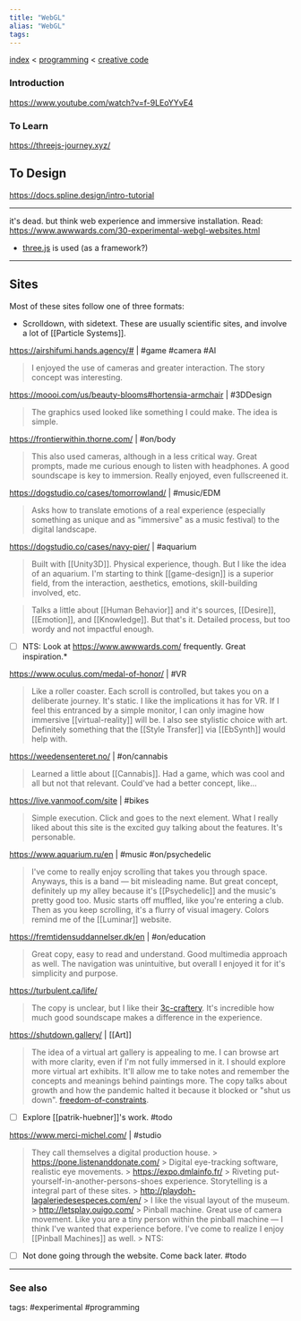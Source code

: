 ```yaml
---
title: "WebGL"
alias: "WebGL"
tags: 
---
```


[index](_index.md) < [programming](MOC_programming.md) < [creative code](creative-code.md)

### Introduction
https://www.youtube.com/watch?v=f-9LEoYYvE4

### To Learn 
https://threejs-journey.xyz/


## To Design 
https://docs.spline.design/intro-tutorial

---

it's dead. but think web experience and immersive installation.
Read: https://www.awwwards.com/30-experimental-webgl-websites.html
- [three.js](three.js) is used (as a framework?)
----
## Sites
Most of these sites follow one of three formats:
- Scrolldown, with sidetext. These are usually scientific sites, and involve a lot of [[Particle Systems]].

https://airshifumi.hands.agency/# | #game #camera #AI 
> I enjoyed the use of cameras and greater interaction. The story concept was interesting.

https://moooi.com/us/beauty-blooms#hortensia-armchair | #3DDesign
> The graphics used looked like something I could make. The idea is simple. 

https://frontierwithin.thorne.com/ | #on/body 
> This also used cameras, although in a less critical way. Great prompts, made me curious enough to listen with headphones. A good soundscape is key to immersion. Really enjoyed, even fullscreened it. 

https://dogstudio.co/cases/tomorrowland/ | #music/EDM
> Asks how to translate emotions of a real experience (especially something as unique and as "immersive" as a music festival) to the digital landscape. 

https://dogstudio.co/cases/navy-pier/ | #aquarium
> Built with [[Unity3D]]. Physical experience, though. But I like the idea of an aquarium. I'm starting to think [[game-design]] is a superior field, from the interaction, aesthetics, emotions, skill-building involved, etc. 

> Talks a little about [[Human Behavior]] and it's sources, [[Desire]], [[Emotion]], and [[Knowledge]]. But that's it. Detailed process, but too wordy and not impactful enough. 

- [ ] NTS: Look at https://www.awwwards.com/ frequently. Great inspiration.*

https://www.oculus.com/medal-of-honor/ | #VR
> Like a roller coaster. Each scroll is controlled, but takes you on a deliberate journey. It's static. I like the implications it has for VR. If I feel this entranced by a simple monitor, I can only imagine how immersive [[virtual-reality]] will be. I also see stylistic choice with art. Definitely something that the [[Style Transfer]] via [[EbSynth]] would help with. 

https://weedensenteret.no/ | #on/cannabis
> Learned a little about [[Cannabis]]. Had a game, which was cool and all but not that relevant. Could've had a better concept, like...

https://live.vanmoof.com/site | #bikes
> Simple execution. Click and goes to the next element. What I really liked about this site is the excited guy talking about the features. It's personable. 

https://www.aquarium.ru/en | #music #on/psychedelic
> I've come to really enjoy scrolling that takes you through space. Anyways, this is a band — bit misleading name. But great concept, definitely up my alley because it's [[Psychedelic]] and the music's pretty good too. Music starts off muffled, like you're entering a club. Then as you keep scrolling, it's a flurry of visual imagery. Colors remind me of the [[Luminar]] website. 

https://fremtidensuddannelser.dk/en | #on/education
> Great copy, easy to read and understand. Good multimedia approach as well. The navigation was unintuitive, but overall I enjoyed it for it's simplicity and purpose. 

https://turbulent.ca/life/
> The copy is unclear, but I like their [3c-craftery](3c-craftery.md). It's incredible how much good soundscape makes a difference in the experience. 

https://shutdown.gallery/ | [[Art]]
> The idea of a virtual art gallery is appealing to me. I can browse art with more clarity, even if I'm not fully immersed in it. I should explore more virtual art exhibits. It'll allow me to take notes and remember the concepts and meanings behind paintings more. 
> The copy talks about growth and how the pandemic halted it because it blocked or "shut us down". [freedom-of-constraints](freedom-of-constraints.md). 
- [ ] Explore [[patrik-huebner]]'s work. #todo

https://www.merci-michel.com/ | #studio
> They call themselves a digital production house.
	> https://pone.listenanddonate.com/ 
		> Digital eye-tracking software, realistic eye movements. 
	> https://expo.dmlainfo.fr/
		> Riveting put-yourself-in-another-persons-shoes experience. Storytelling is a integral part of these sites. 
	> http://playdoh-lagaleriedesespeces.com/en/
		> I like the visual layout of the museum.
	> http://letsplay.ouigo.com/
		> Pinball machine. Great use of camera movement. Like you are a tiny person within the pinball machine — I think I've wanted that experience before. I've come to realize I enjoy [[Pinball Machines]] as well. 
	> NTS: 
- [ ] Not done going through the website. Come back later. #todo 

-------------
### See also

 tags: #experimental #programming